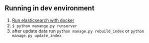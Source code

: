 ## Running in dev environment
1. [Run elasticsearch with docker](https://www.elastic.co/guide/en/elasticsearch/reference/current/docker.html)
2. `$ python manange.py runserver`
3. after update data run `python manage.py rebuild_index` or `python manage.py update_index`
